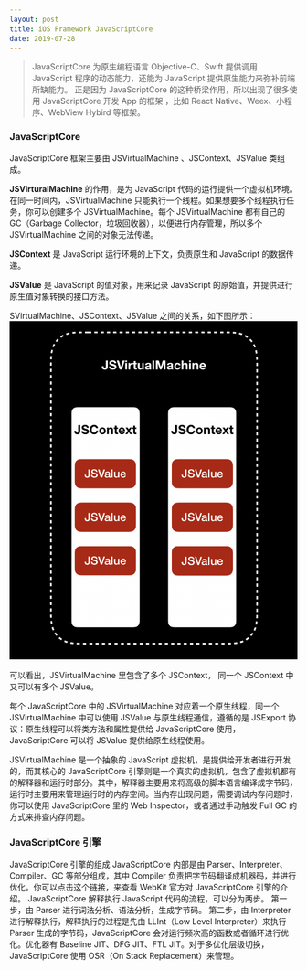 ```yaml
---
layout: post
title: iOS Framework JavaScriptCore
date: 2019-07-28
---
```


> JavaScriptCore 为原生编程语言 Objective-C、Swift 提供调用 JavaScript 程序的动态能力，还能为 JavaScript 提供原生能力来弥补前端所缺能力。  正是因为 JavaScriptCore 的这种桥梁作用，所以出现了很多使用 JavaScriptCore 开发 App 的框架 ，比如 React Native、Weex、小程序、WebView Hybird 等框架。

### JavaScriptCore
JavaScriptCore 框架主要由 JSVirtualMachine 、JSContext、JSValue 类组成。  

**JSVirturalMachine** 的作用，是为 JavaScript 代码的运行提供一个虚拟机环境。在同一时间内，JSVirtualMachine 只能执行一个线程。如果想要多个线程执行任务，你可以创建多个 JSVirtualMachine。每个 JSVirtualMachine 都有自己的 GC（Garbage Collector，垃圾回收器），以便进行内存管理，所以多个 JSVirtualMachine 之间的对象无法传递。

**JSContext** 是 JavaScript 运行环境的上下文，负责原生和 JavaScript 的数据传递。  

**JSValue** 是 JavaScript 的值对象，用来记录 JavaScript 的原始值，并提供进行原生值对象转换的接口方法。

SVirtualMachine、JSContext、JSValue 之间的关系，如下图所示：
![JavaScriptCore Relation](/assets/images/javascriptcore-relation.png)

可以看出，JSVirtualMachine 里包含了多个 JSContext， 同一个 JSContext 中又可以有多个 JSValue。

每个 JavaScriptCore 中的 JSVirtualMachine 对应着一个原生线程，同一个 JSVirtualMachine 中可以使用 JSValue 与原生线程通信，遵循的是 JSExport 协议：原生线程可以将类方法和属性提供给 JavaScriptCore 使用，JavaScriptCore 可以将 JSValue 提供给原生线程使用。

JSVirtualMachine 是一个抽象的 JavaScript 虚拟机，是提供给开发者进行开发的，而其核心的 JavaScriptCore 引擎则是一个真实的虚拟机，包含了虚拟机都有的解释器和运行时部分。其中，解释器主要用来将高级的脚本语言编译成字节码，运行时主要用来管理运行时的内存空间。当内存出现问题，需要调试内存问题时，你可以使用 JavaScriptCore 里的 Web Inspector，或者通过手动触发 Full GC 的方式来排查内存问题。


### JavaScriptCore 引擎
JavaScriptCore 引擎的组成 JavaScriptCore 内部是由 Parser、Interpreter、Compiler、GC 等部分组成，其中 Compiler 负责把字节码翻译成机器码，并进行优化。你可以点击这个链接，来查看 WebKit 官方对 JavaScriptCore 引擎的介绍。  JavaScriptCore 解释执行 JavaScript 代码的流程，可以分为两步。  第一步，由 Parser 进行词法分析、语法分析，生成字节码。  第二步，由 Interpreter 进行解释执行，解释执行的过程是先由 LLInt（Low Level Interpreter）来执行 Parser 生成的字节码，JavaScriptCore 会对运行频次高的函数或者循环进行优化。优化器有 Baseline JIT、DFG JIT、FTL JIT。对于多优化层级切换， JavaScriptCore 使用 OSR（On Stack Replacement）来管理。
